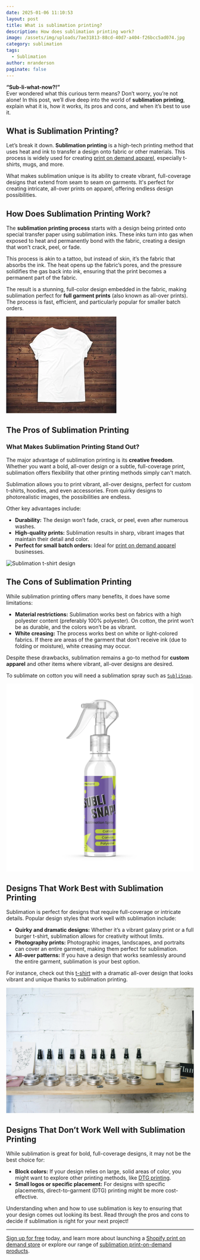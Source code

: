 ```yaml
---
date: 2025-01-06 11:10:53
layout: post
title: What is sublimation printing?
description: How does sublimation printing work?
image: /assets/img/uploads/7ae31813-88cd-40d7-a404-f26bcc5ad074.jpg
category: sublimation
tags:
  - Sublimation
author: mranderson
paginate: false
---
```

**“Sub-li-what-now?!”**\
Ever wondered what this curious term means? Don’t worry, you’re not alone! In this post, we’ll dive deep into the world of **sublimation printing**, explain what it is, how it works, its pros and cons, and when it’s best to use it.

## What is Sublimation Printing?

Let’s break it down. **Sublimation printing** is a high-tech printing method that uses heat and ink to transfer a design onto fabric or other materials. This process is widely used for creating [print on demand apparel](https://example.com/products/mens-clothing), especially t-shirts, mugs, and more.  

What makes sublimation unique is its ability to create vibrant, full-coverage designs that extend from seam to seam on garments. It's perfect for creating intricate, all-over prints on apparel, offering endless design possibilities.

## How Does Sublimation Printing Work?

The **sublimation printing process** starts with a design being printed onto special transfer paper using sublimation inks. These inks turn into gas when exposed to heat and permanently bond with the fabric, creating a design that won’t crack, peel, or fade.

This process is akin to a tattoo, but instead of skin, it’s the fabric that absorbs the ink. The heat opens up the fabric’s pores, and the pressure solidifies the gas back into ink, ensuring that the print becomes a permanent part of the fabric.

The result is a stunning, full-color design embedded in the fabric, making sublimation perfect for **full garment prints** (also known as all-over prints). The process is fast, efficient, and particularly popular for smaller batch orders.  

![Sublimation printing process](/assets/img/uploads/shirt.png)

## The Pros of Sublimation Printing

### What Makes Sublimation Printing Stand Out?

The major advantage of sublimation printing is its **creative freedom**. Whether you want a bold, all-over design or a subtle, full-coverage print, sublimation offers flexibility that other printing methods simply can't match.

Sublimation allows you to print vibrant, all-over designs, perfect for custom t-shirts, hoodies, and even accessories. From quirky designs to photorealistic images, the possibilities are endless.

Other key advantages include:

* **Durability:** The design won’t fade, crack, or peel, even after numerous washes.
* **High-quality prints:** Sublimation results in sharp, vibrant images that maintain their detail and color.
* **Perfect for small batch orders:** Ideal for [print on demand apparel](https://example.com/products/mens-clothing) businesses.

![Sublimation t-shirt design](/assets/img/uploads/smiling-print-shop-female-worker-putting-product-i-2024-04-05-15-41-19-utc.jpg)

## The Cons of Sublimation Printing

While sublimation printing offers many benefits, it does have some limitations:

* **Material restrictions:** Sublimation works best on fabrics with a high polyester content (preferably 100% polyester). On cotton, the print won’t be as durable, and the colors won’t be as vibrant.
* **White creasing:** The process works best on white or light-colored fabrics. If there are areas of the garment that don’t receive ink (due to folding or moisture), white creasing may occur.

Despite these drawbacks, sublimation remains a go-to method for **custom apparel** and other items where vibrant, all-over designs are desired.  

T﻿o sublimate on cotton you will need a sublimation spray such as [`SubliSnap`](https://sublisnap.com).

![](/assets/img/uploads/subli-snap-left-opa.74cb72cef2cd7f87513a.webp)

## Designs That Work Best with Sublimation Printing

Sublimation is perfect for designs that require full-coverage or intricate details. Popular design styles that work well with sublimation include:

* **Quirky and dramatic designs:** Whether it’s a vibrant galaxy print or a full burger t-shirt, sublimation allows for creativity without limits.
* **Photography prints:** Photographic images, landscapes, and portraits can cover an entire garment, making them perfect for sublimation.
* **All-over patterns:** If you have a design that works seamlessly around the entire garment, sublimation is your best option.

For instance, check out this [t-shirt](https://example.com/products/mens-clothing) with a dramatic all-over design that looks vibrant and unique thanks to sublimation printing.

![Great sublimation t-shirt design](/assets/img/uploads/pexels-polina-tankilevitch-3735631.jpg)

## Designs That Don’t Work Well with Sublimation Printing

While sublimation is great for bold, full-coverage designs, it may not be the best choice for:

* **Block colors:** If your design relies on large, solid areas of color, you might want to explore other printing methods, like [DTG printing](https://example.com/products/mens-clothing/t-shirts).
* **Small logos or specific placement:** For designs with specific placements, direct-to-garment (DTG) printing might be more cost-effective.

Understanding when and how to use sublimation is key to ensuring that your design comes out looking its best. Read through the pros and cons to decide if sublimation is right for your next project!

- - -

[Sign up for free](https://sublisnap.com/) today, and learn more about launching a [Shopify print on demand store](https://example.com/shopify-print-on-demand-app) or explore our range of [sublimation print-on-demand products](https://example.com/products/sublimation).